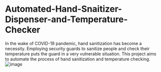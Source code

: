 # Automated-Hand-Snaitizer-Dispenser-and-Temperature-Checker
In the wake of COVID-19 pandemic, hand sanitization has become a necessity. Employing security guards to sanitize people and check their temperature puts the guard in a very vulnerable situation. This project aims to automate the process of hand sanitization and temperature checking.
![image](https://user-images.githubusercontent.com/68055800/125746729-f59f606b-e22b-4ec6-947b-18e50a2a30d2.png)

